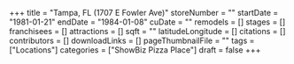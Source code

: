 +++
title = "Tampa, FL (1707 E Fowler Ave)"
storeNumber = ""
startDate = "1981-01-21"
endDate = "1984-01-08"
cuDate = ""
remodels = []
stages = []
franchisees = []
attractions = []
sqft = ""
latitudeLongitude = []
citations = []
contributors = []
downloadLinks = []
pageThumbnailFile = ""
tags = ["Locations"]
categories = ["ShowBiz Pizza Place"]
draft = false
+++
